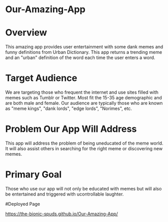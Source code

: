 # Our-Amazing-App

# Overview
This amazing app provides user entertainment with some dank memes and funny definitions from Urban Dictionary.
This app returns a trending meme and an "urban" definition of the word each time the user enters a word.

# Target Audience
We are targeting those who frequent the internet and use sites filled with memes such as Tumblr or Twitter. Most fit the 15-35 age demographic and are both male and female. Our audience are typically those who are known as "meme kings", "dank lords", "edge lords", "Norimes", etc. 

# Problem Our App Will Address
This app will address the problem of being uneducated of the meme world. It will also assist others in searching for the right meme or discovering new memes. 

# Primary Goal
Those who use our app will not only be educated with memes but will also be entertained and triggered with ucontrollable laughter.

#Deployed Page

https://the-bionic-spuds.github.io/Our-Amazing-App/

